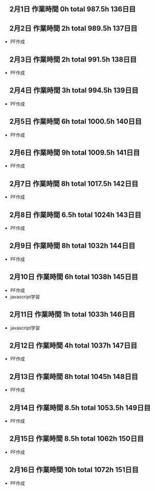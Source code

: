## 　2月1日 作業時間 0h total 987.5h 136日目
## 　2月2日 作業時間 2h total 989.5h 137日目
- PF作成
## 　2月3日 作業時間 2h total 991.5h 138日目
- PF作成
## 　2月4日 作業時間 3h total 994.5h 139日目
- PF作成
## 　2月5日 作業時間 6h total 1000.5h 140日目
- PF作成
## 　2月6日 作業時間 9h total 1009.5h 141日目
- PF作成
## 　2月7日 作業時間 8h total 1017.5h 142日目
- PF作成
## 　2月8日 作業時間 6.5h total 1024h 143日目
- PF作成
## 　2月9日 作業時間 8h total 1032h 144日目
- PF作成
## 　2月10日 作業時間 6h total 1038h 145日目
- PF作成
- javascript学習
## 　2月11日 作業時間 1h total 1033h 146日目
- javascript学習
## 　2月12日 作業時間 4h total 1037h 147日目
- PF作成
## 　2月13日 作業時間 8h total 1045h 148日目
- PF作成
## 　2月14日 作業時間 8.5h total 1053.5h 149日目
- PF作成
## 　2月15日 作業時間 8.5h total 1062h 150日目
- PF作成
## 　2月16日 作業時間 10h total 1072h 151日目
- PF作成
